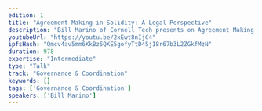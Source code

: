 ```yaml
---
edition: 1
title: "Agreement Making in Solidity: A Legal Perspective"
description: "Bill Marino of Cornell Tech presents on Agreement Making in Solidity: A Legal Perspective."
youtubeUrl: "https://youtu.be/2xEwt8nIjC4"
ipfsHash: "Qmcv4av5mm6KkBz5QKE5gofyTtD45j18r67b3L2ZGkfMzN"
duration: 978
expertise: "Intermediate"
type: "Talk"
track: "Governance & Coordination"
keywords: []
tags: ['Governance & Coordination']
speakers: ['Bill Marino']
---
```

